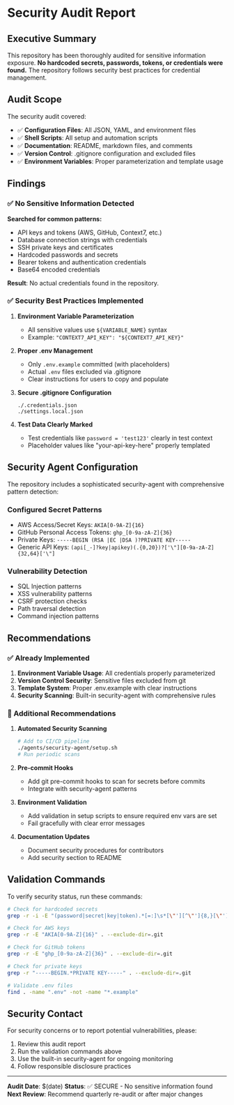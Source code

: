 # Security Audit Report

## Executive Summary

This repository has been thoroughly audited for sensitive information exposure. **No hardcoded secrets, passwords, tokens, or credentials were found.** The repository follows security best practices for credential management.

## Audit Scope

The security audit covered:

- ✅ **Configuration Files**: All JSON, YAML, and environment files
- ✅ **Shell Scripts**: All setup and automation scripts  
- ✅ **Documentation**: README, markdown files, and comments
- ✅ **Version Control**: .gitignore configuration and excluded files
- ✅ **Environment Variables**: Proper parameterization and template usage

## Findings

### ✅ No Sensitive Information Detected

**Searched for common patterns:**
- API keys and tokens (AWS, GitHub, Context7, etc.)
- Database connection strings with credentials
- SSH private keys and certificates
- Hardcoded passwords and secrets
- Bearer tokens and authentication credentials
- Base64 encoded credentials

**Result**: No actual credentials found in the repository.

### ✅ Security Best Practices Implemented

1. **Environment Variable Parameterization**
   - All sensitive values use `${VARIABLE_NAME}` syntax
   - Example: `"CONTEXT7_API_KEY": "${CONTEXT7_API_KEY}"`

2. **Proper .env Management**
   - Only `.env.example` committed (with placeholders)
   - Actual `.env` files excluded via .gitignore
   - Clear instructions for users to copy and populate

3. **Secure .gitignore Configuration**
   ```gitignore
   ./.credentials.json
   ./settings.local.json
   ```

4. **Test Data Clearly Marked**
   - Test credentials like `password = 'test123'` clearly in test context
   - Placeholder values like "your-api-key-here" properly templated

## Security Agent Configuration

The repository includes a sophisticated security-agent with comprehensive pattern detection:

### Configured Secret Patterns
- AWS Access/Secret Keys: `AKIA[0-9A-Z]{16}`
- GitHub Personal Access Tokens: `ghp_[0-9a-zA-Z]{36}`
- Private Keys: `-----BEGIN (RSA |EC |DSA )?PRIVATE KEY-----`
- Generic API Keys: `(api[_-]?key|apikey)(.{0,20})?['\"][0-9a-zA-Z]{32,64}['\"]`

### Vulnerability Detection
- SQL Injection patterns
- XSS vulnerability patterns
- CSRF protection checks
- Path traversal detection
- Command injection patterns

## Recommendations

### ✅ Already Implemented
1. **Environment Variable Usage**: All credentials properly parameterized
2. **Version Control Security**: Sensitive files excluded from git
3. **Template System**: Proper .env.example with clear instructions
4. **Security Scanning**: Built-in security-agent with comprehensive rules

### 🔄 Additional Recommendations

1. **Automated Security Scanning**
   ```bash
   # Add to CI/CD pipeline
   ./agents/security-agent/setup.sh
   # Run periodic scans
   ```

2. **Pre-commit Hooks**
   - Add git pre-commit hooks to scan for secrets before commits
   - Integrate with security-agent patterns

3. **Environment Validation**
   - Add validation in setup scripts to ensure required env vars are set
   - Fail gracefully with clear error messages

4. **Documentation Updates**
   - Document security procedures for contributors
   - Add security section to README

## Validation Commands

To verify security status, run these commands:

```bash
# Check for hardcoded secrets
grep -r -i -E "(password|secret|key|token).*[=:]\s*[\"'][^\"']{8,}[\"']" . --exclude-dir=.git

# Check for AWS keys
grep -r -E "AKIA[0-9A-Z]{16}" . --exclude-dir=.git

# Check for GitHub tokens  
grep -r -E "ghp_[0-9a-zA-Z]{36}" . --exclude-dir=.git

# Check for private keys
grep -r "-----BEGIN.*PRIVATE KEY-----" . --exclude-dir=.git

# Validate .env files
find . -name ".env" -not -name "*.example"
```

## Security Contact

For security concerns or to report potential vulnerabilities, please:

1. Review this audit report
2. Run the validation commands above
3. Use the built-in security-agent for ongoing monitoring
4. Follow responsible disclosure practices

---

**Audit Date**: $(date)
**Status**: ✅ SECURE - No sensitive information found
**Next Review**: Recommend quarterly re-audit or after major changes